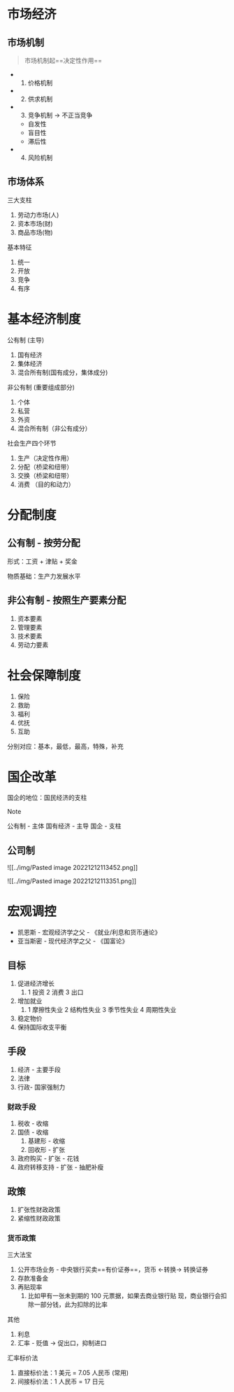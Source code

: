 
# 市场经济

## 市场机制

> 市场机制起==决定性作用==

- 1. 价格机制
- 2. 供求机制
- 3. 竞争机制 -> 不正当竞争
  - 自发性
  - 盲目性
  - 滞后性
- 4. 风险机制

## 市场体系

三大支柱

1. 劳动力市场(人)
2. 资本市场(财)
3. 商品市场(物)

基本特征

1. 统一
2. 开放
3. 竞争
4. 有序

# 基本经济制度

公有制 (主导)

1. 国有经济
2. 集体经济
3. 混合所有制(国有成分，集体成分)

非公有制 (重要组成部分)

1. 个体
2. 私营
3. 外资
4. 混合所有制（非公有成分）

社会生产四个环节

1. 生产（决定性作用）
2. 分配（桥梁和纽带）
3. 交换（桥梁和纽带）
4. 消费 （目的和动力）

# 分配制度

## 公有制 - 按劳分配

形式：工资 + 津贴 + 奖金

物质基础：生产力发展水平

## 非公有制 - 按照生产要素分配

1. 资本要素
2. 管理要素
3. 技术要素
4. 劳动力要素

# 社会保障制度

1. 保险
2. 救助
3. 福利
4. 优抚
5. 互助

分别对应：基本，最低，最高，特殊，补充

# 国企改革

国企的地位：国民经济的支柱

> [!NOTE]
> 公有制 - 主体
> 国有经济 - 主导
> 国企 - 支柱

## 公司制

![[../img/Pasted image 20221212113452.png]]

![[../img/Pasted image 20221212113351.png]]


# 宏观调控

- 凯恩斯 - 宏观经济学之父 - 《就业/利息和货币通论》
- 亚当斯密 - 现代经济学之父 - 《国富论》

## 目标

1. 促进经济增长 
	1.  1 投资 2 消费 3 出口
2. 增加就业 
	1. 1 摩擦性失业 2 结构性失业 3 季节性失业 4 周期性失业
3. 稳定物价
4. 保持国际收支平衡

## 手段

1. 经济 - 主要手段
2. 法律
3. 行政- 国家强制力

### 财政手段

1. 税收 - 收缩
2. 国债 - 收缩
	1. 基建形 - 收缩
	2. 回收形 - 扩张
3. 政府购买 - 扩张 - 花钱
4. 政府转移支持 - 扩张 - 抽肥补瘦

## 政策

1. 扩张性财政政策
2. 紧缩性财政政策

### 货币政策

三大法宝

1. 公开市场业务 - 中央银行买卖==有价证券==，货币 <-转换-> 转换证券
2. 存款准备金
3. 再贴现率
	1. 比如甲有一张未到期的 100 元票据，如果去商业银行贴
现，商业银行会扣除一部分钱，此为扣除的比率

其他

1. 利息
2. 汇率 - 贬值 -> 促出口，抑制进口

汇率标价法

1. 直接标价法：1 美元 = 7.05 人民币 (常用)
2. 间接标价法：1 人民币 = 17 日元



